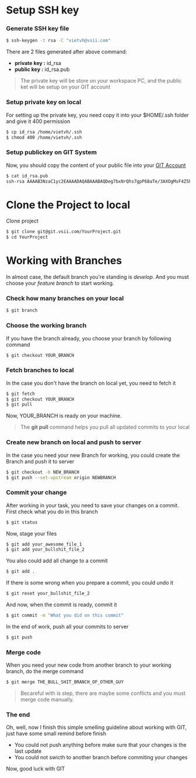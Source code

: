 # Setup SSH key
### Generate SSH key file

```sh
$ ssh-keygen -t rsa -C "vietvh@vsii.com"
```
There are 2 files generated after above command: 
  - **private key :** id_rsa 
  - **public key :** id_rsa.pub
> The private key will be store on your workspace PC, and the public ket will be setup on your GIT account
### Setup private key on local 
For setting up the private key, you need copy it into your $HOME/.ssh folder and give it 400 permission
```sh
$ cp id_rsa /home/vietvh/.ssh
$ chmod 400 /home/vietvh/.ssh
```
### Setup publickey on GIT System 
Now, you should copy the content of your public file into your [GIT Account](https://github.com/settings/keys)
```sh
$ cat id_rsa.pub 
ssh-rsa AAAAB3NzaC1yc2EAAAADAQABAAABAQDeg7bxNrQhs7gpP68aTe/3AXOgMsF4Z5b+0gpGdS6jDh7vKfEL3z3kozayqEiTJrswJ6yWx+rlrQlu0EoHc2GO6kM+rNKftOINTpGNF2dr4HpHdzGHDf/F02EumNBKgyOlBPokl2IrqWEPINBEMP5wkMin1pc2EzXcqGfKcNDcerWDD1/0xCV8BzcVBDCQCXbmRCUJ2+0Ai4PZmS7ruP2fnWDe16H7igbDoDgobflxKayd2z+2DyFZ5Oar2XkWFGLN6w3vkG9HzhqyKc0Qsi/DL3j4GM5xXtoCsh9Vm8x5bZ0g0sdWScHfSIBpLlH6GeL013eXIwrQO8qCdGczN0ZB vietvh@vsii.com
```
# Clone the Project to local 
Clone project
```sh
$ git clone git@git.vsii.com/YourProject.git
$ cd YourProject
```
# Working with Branches 
In almost case, the default branch you're standing is _develop_. And you must choose your _feature branch_ to start working.

### Check how many branches on your local
```sh
$ git branch
```
### Choose the working branch
If you have the branch already, you choose your branch by following command
```sh
$ git checkout YOUR_BRANCH
```
### Fetch branches to local
In the case you don't have the branch on local yet, you need to fetch it
```sh
$ git fetch
$ git checkout YOUR_BRANCH
$ git pull
```
Now, YOUR_BRANCH is ready on your machine. 
> The **git pull** command helps you pull all updated commits to your local 

### Create new branch on local and push to server
In the case you need your new Branch for working, you could create the Branch and push it to server
```sh
$ git checkout -b NEW_BRANCH
$ git push --set-upstream origin NEWBRANCH
```
### Commit your change
After working in your task, you need to save your changes on a commit. 
First check what you do in this branch
```sh
$ git status
```
Now, stage your files
```sh
$ git add your_awesome_file_1
$ git add your_bullshit_file_2
```
You also could add all change to a commit 
```sh
$ git add .
```
If there is some wrong when you prepare a commit, you could undo it
```sh
$ git reset your_bullshit_file_2
```
And now, when the commit is ready, commit it
```sh
$ git commit -m "What you did on this commit"
```
In the end of work, push all your commits to server
```sh
$ git push
```
### Merge code
When you need your new code from another branch to your working branch, do the merge command
```sh
$ git merge THE_BULL_SHIT_BRANCH_OF_OTHER_GUY
```
> Becareful with is step, there are maybe some conflicts and you must merge code manually.

### The end
Oh, well, now I finish this simple smelling guideline about working with GIT, just have some small remind before finish 
  - You could not push anything before make sure that your changes is the last update
  - You could not swicth to another branch before commiting your changes
  
Now, good luck with GIT

